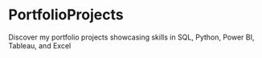 # PortfolioProjects
Discover my portfolio projects showcasing skills in SQL, Python, Power BI, Tableau, and Excel
